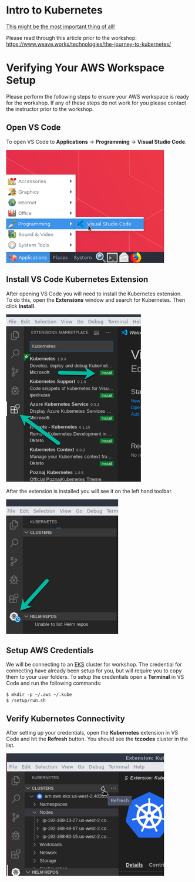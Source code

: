# Intro to Kubernetes

[This might be the most important thing of all!](https://www.youtube.com/watch?v=uMA7qqXIXBk)


Please read through this article prior to the workshop: https://www.weave.works/technologies/the-journey-to-kubernetes/


# Verifying Your AWS Workspace Setup
Please perform the following steps to ensure your AWS workspace is ready
for the workshop.  If any of these steps do not work for you please contact
the instructor prior to the workshop.

## Open VS Code
To open VS Code to **Applications** -> **Programming** -> **Visual Studio Code**.

![open vscode](images/open_vscode.png)

## Install VS Code Kubernetes Extension
After opening VS Code you will need to install the Kubernetes extension.  
To do this, open the **Extensions** window and search for Kubernetes.  Then
click **install**.

![install ext](images/k8s_vscode_extension.png)

After the extension is installed you will see it on the left hand toolbar.

![installed](images/k8s_install_success.png)


## Setup AWS Credentials
We will be connecting to an [EKS](https://aws.amazon.com/eks/) cluster for
workshop.  The credential for connecting have already been setup for you,
but will require you to copy them to your user folders.  To setup the 
credentials open a **Terminal** in VS Code and run the following commands:

```
$ mkdir -p ~/.aws ~/.kube
$ /setup/run.sh
```

## Verify Kubernetes Connectivity
After setting up your credentials, open the **Kubernetes** extension in
VS Code and hit the **Refresh** button.  You should see the **tccodes**
cluster in the list.

![kube](images/k8s_vscode_success.png)

